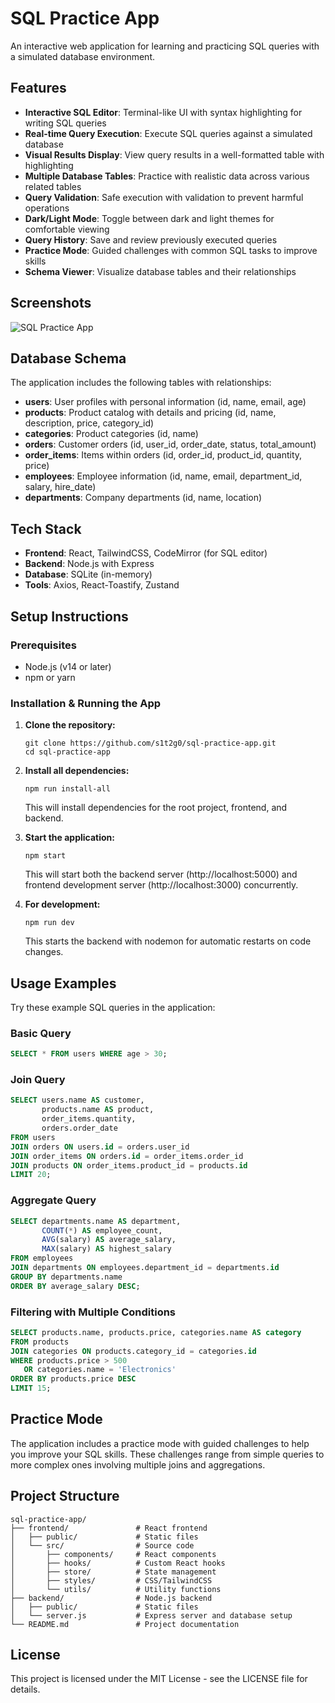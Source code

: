 # SQL Practice App

An interactive web application for learning and practicing SQL queries with a simulated database environment.

## Features

- **Interactive SQL Editor**: Terminal-like UI with syntax highlighting for writing SQL queries
- **Real-time Query Execution**: Execute SQL queries against a simulated database
- **Visual Results Display**: View query results in a well-formatted table with highlighting
- **Multiple Database Tables**: Practice with realistic data across various related tables
- **Query Validation**: Safe execution with validation to prevent harmful operations
- **Dark/Light Mode**: Toggle between dark and light themes for comfortable viewing
- **Query History**: Save and review previously executed queries
- **Practice Mode**: Guided challenges with common SQL tasks to improve skills
- **Schema Viewer**: Visualize database tables and their relationships

## Screenshots

![SQL Practice App](screenshots/app-screenshot.png)

## Database Schema

The application includes the following tables with relationships:

- **users**: User profiles with personal information (id, name, email, age)
- **products**: Product catalog with details and pricing (id, name, description, price, category_id)
- **categories**: Product categories (id, name)
- **orders**: Customer orders (id, user_id, order_date, status, total_amount)
- **order_items**: Items within orders (id, order_id, product_id, quantity, price)
- **employees**: Employee information (id, name, email, department_id, salary, hire_date)
- **departments**: Company departments (id, name, location)

## Tech Stack

- **Frontend**: React, TailwindCSS, CodeMirror (for SQL editor)
- **Backend**: Node.js with Express
- **Database**: SQLite (in-memory)
- **Tools**: Axios, React-Toastify, Zustand

## Setup Instructions

### Prerequisites
- Node.js (v14 or later)
- npm or yarn

### Installation & Running the App

1. **Clone the repository:**
   ```
   git clone https://github.com/s1t2g0/sql-practice-app.git
   cd sql-practice-app
   ```

2. **Install all dependencies:**
   ```
   npm run install-all
   ```
   This will install dependencies for the root project, frontend, and backend.

3. **Start the application:**
   ```
   npm start
   ```
   This will start both the backend server (http://localhost:5000) and frontend development server (http://localhost:3000) concurrently.

4. **For development:**
   ```
   npm run dev
   ```
   This starts the backend with nodemon for automatic restarts on code changes.

## Usage Examples

Try these example SQL queries in the application:

### Basic Query
```sql
SELECT * FROM users WHERE age > 30;
```

### Join Query
```sql
SELECT users.name AS customer, 
       products.name AS product,
       order_items.quantity,
       orders.order_date
FROM users 
JOIN orders ON users.id = orders.user_id
JOIN order_items ON orders.id = order_items.order_id
JOIN products ON order_items.product_id = products.id
LIMIT 20;
```

### Aggregate Query
```sql
SELECT departments.name AS department, 
       COUNT(*) AS employee_count,
       AVG(salary) AS average_salary,
       MAX(salary) AS highest_salary
FROM employees 
JOIN departments ON employees.department_id = departments.id
GROUP BY departments.name
ORDER BY average_salary DESC;
```

### Filtering with Multiple Conditions
```sql
SELECT products.name, products.price, categories.name AS category
FROM products
JOIN categories ON products.category_id = categories.id
WHERE products.price > 500
   OR categories.name = 'Electronics'
ORDER BY products.price DESC
LIMIT 15;
```

## Practice Mode

The application includes a practice mode with guided challenges to help you improve your SQL skills. These challenges range from simple queries to more complex ones involving multiple joins and aggregations.

## Project Structure

```
sql-practice-app/
├── frontend/               # React frontend
│   ├── public/             # Static files
│   └── src/                # Source code
│       ├── components/     # React components
│       ├── hooks/          # Custom React hooks
│       ├── store/          # State management
│       ├── styles/         # CSS/TailwindCSS
│       └── utils/          # Utility functions
├── backend/                # Node.js backend
│   ├── public/             # Static files
│   └── server.js           # Express server and database setup
└── README.md               # Project documentation
```

## License

This project is licensed under the MIT License - see the LICENSE file for details.
